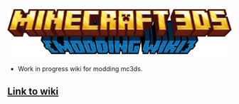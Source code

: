 ![alt text](https://github.com/Minecraft-3DS-Community/Minecraft3DS-Wiki/blob/main/assets/images/mc3dsmoddingwiki.png?raw=true)
- Work in progress wiki for modding mc3ds.

## [Link to wiki](https://minecraft-3ds-community.github.io/Minecraft3DS-Wiki/index.html)
